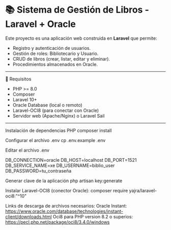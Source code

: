# 📚 Sistema de Gestión de Libros - Laravel + Oracle

Este proyecto es una aplicación web construida en **Laravel** que permite:

- Registro y autenticación de usuarios.
- Gestión de roles: Bibliotecario y Usuario.
- CRUD de libros (crear, listar, editar y eliminar).
- Procedimientos almacenados en Oracle.

---

🔧 Requisitos

- PHP >= 8.0
- Composer
- Laravel 10+
- Oracle Database (local o remoto)
- Laravel-OCI8 (para conectar con Oracle)
- Servidor web (Apache/Nginx) o Laravel Sail

---
Instalación de dependencias PHP
composer install

Configurar el archivo .env
cp .env.example .env

Editar el archivo .env

DB_CONNECTION=oracle
DB_HOST=localhost
DB_PORT=1521
DB_SERVICE_NAME=xe
DB_USERNAME=biblio_user
DB_PASSWORD=tu_contraseña

Generar clave de la aplicación
php artisan key:generate

Instalar Laravel-OCI8 (conector Oracle):
composer require yajra/laravel-oci8:"^10"


Links de descarga de archivos necesarios:
Oracle Instant: https://www.oracle.com/database/technologies/instant-client/downloads.html
Oci8 para PHP version 8.2 o superios: https://pecl.php.net/package/oci8/3.4.0/windows 
